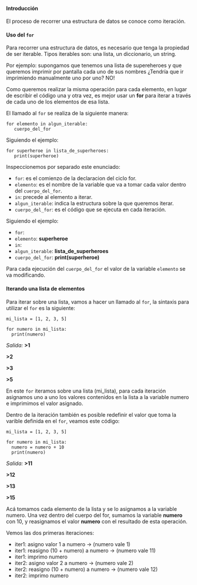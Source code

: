 #### Introducción

El proceso de recorrer una estructura de datos se conoce como iteración.

#### Uso del `for`

Para recorrer una estructura de datos, es necesario que tenga la propiedad de ser iterable.
Tipos iterables son: una lista, un diccionario, un string.

Por ejemplo: supongamos que tenemos una lista de supereheroes y que queremos imprimir por pantalla cada uno de sus nombres ¿Tendría que ir imprimiendo manualmente uno por uno? NO!

Como queremos realizar la misma operación para cada elemento, en lugar de escribir el código una y otra vez, es mejor usar un **for** para iterar a través de cada uno de los elementos de esa lista.

El llamado al `for` se realiza de la siguiente manera:

``` pyhton
for elemento in algun_iterable:
   cuerpo_del_for
```

Siguiendo el ejemplo:

``` pyhton
for superheroe in lista_de_superheroes:
   print(superheroe)
```

Inspeccionemos por separado este enunciado:

  * `for`: es el comienzo de la declaracion del ciclo for.
  * `elemento`: es el nombre de la variable que va a tomar cada valor dentro del `cuerpo_del_for`.
  * `in`: precede al elemento a iterar.
  * `algun_iterable`: indica la estructura sobre la que queremos iterar.
  * `cuerpo_del_for`: es el código que se ejecuta en cada iteración.


Siguiendo el ejemplo:

  * `for`:
  * `elemento`: **superheroe**
  * `in`:
  * `algun_iterable`: **lista_de_superheroes**
  * `cuerpo_del_for`: **print(superheroe)**



Para cada ejecución del `cuerpo_del_for` el valor de la variable `elemento` se va modificando.
  


#### Iterando una lista de elementos

Para iterar sobre una lista, vamos a hacer un llamado al `for`, la sintaxis para utilizar el `for` es la siguiente:

``` pyhton
mi_lista = [1, 2, 3, 5]

for numero in mi_lista:
  print(numero)
```
 _Salida:_
**>1** 

**>2** 
 
**>3** 

**>5** 

En este `for` iteramos sobre una lista (mi_lista), para cada iteración asignamos uno a uno los valores contenidos en la lista a la variable numero e imprimimos el valor asignado.

Dentro de la iteración también es posible redefinir el valor que toma la varible definida en el `for`, veamos este código:

``` pyhton
mi_lista = [1, 2, 3, 5]

for numero in mi_lista:
  numero = numero + 10
  print(numero)
```
 _Salida:_
**>11** 

**>12** 
 
**>13** 

**>15** 

Acá tomamos cada elemento de la lista y se lo asignamos a la variable numero. Una vez dentro del cuerpo del for, sumamos la variable **numero** con 10, y reasignamos el valor **numero** con el resultado de esta operación.

Vemos las dos primeras iteraciones:
  
  *  iter1: asigno valor 1 a numero -> (numero vale 1)
  *  iter1: reasigno (10 + numero) a numero -> (numero vale 11)
  *  iter1: imprimo numero
  *  iter2: asigno valor 2 a numero -> (numero vale 2)
  *  iter2: reasigno (10 + numero) a numero -> (numero vale 12)
  *  iter2: imprimo numero

